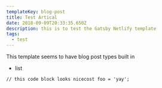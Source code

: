 ```yaml
---
templateKey: blog-post
title: Test Artical
date: 2018-09-09T20:33:35.650Z
description: this is to test the Gatsby Netlify template
tags:
  - test
---
```

This template seems to have blog post types built in

* list


```
// this code block looks nicecost foo = 'yay';
```
